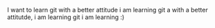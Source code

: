 I want to learn git with a better attitude
i am learning git a with a better attitutde,
i am learning git
i am learning
:)